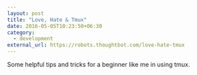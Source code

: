 ```yaml
---
layout: post
title: "Love, Hate & Tmux"
date: 2016-05-05T10:23:50+06:30
category:
  - development
external_url: https://robots.thoughtbot.com/love-hate-tmux
---
```


Some helpful tips and tricks for a beginner like me in using tmux.

